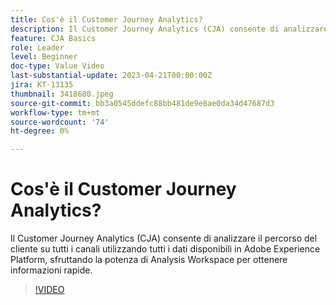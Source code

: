 ```yaml
---
title: Cos'è il Customer Journey Analytics?
description: Il Customer Journey Analytics (CJA) consente di analizzare il percorso del cliente su tutti i canali utilizzando tutti i dati disponibili in Adobe Experience Platform, sfruttando la potenza di Analysis Workspace per ottenere informazioni rapide.
feature: CJA Basics
role: Leader
level: Beginner
doc-type: Value Video
last-substantial-update: 2023-04-21T00:00:00Z
jira: KT-13135
thumbnail: 3418680.jpeg
source-git-commit: bb3a0545ddefc88bb481de9e8ae0da34d47687d3
workflow-type: tm+mt
source-wordcount: '74'
ht-degree: 0%

---
```



# Cos&#39;è il Customer Journey Analytics?

Il Customer Journey Analytics (CJA) consente di analizzare il percorso del cliente su tutti i canali utilizzando tutti i dati disponibili in Adobe Experience Platform, sfruttando la potenza di Analysis Workspace per ottenere informazioni rapide.

>[!VIDEO](https://video.tv.adobe.com/v/3418680/?quality=12&learn=on)
